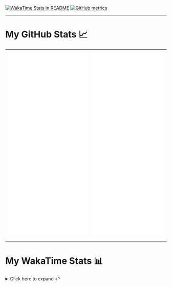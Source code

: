 [![WakaTime Stats in README](https://github.com/LOsioChico/LOsioChico/actions/workflows/waka.yml/badge.svg)](https://github.com/LOsioChico/LOsioChico/actions/workflows/waka.yml) [![GitHub metrics](https://github.com/LOsioChico/LOsioChico/actions/workflows/metrics.yml/badge.svg)](https://github.com/LOsioChico/LOsioChico/actions/workflows/metrics.yml)

---

# My GitHub Stats 📈

| ![](./assets/metrics.svg) | ![](./assets/metrics2.svg) |
| ------------------------- | -------------------------- |

---

# My WakaTime Stats 📊

<details>
<summary>Click here to expand ↩️</summary>
<br>

<!--START_SECTION:waka-->
![Code Time](http://img.shields.io/badge/Code%20Time-1%2C912%20hrs%2042%20mins-blue)

![Lines of code](https://img.shields.io/badge/From%20Hello%20World%20I%27ve%20Written-379.7%20thousand%20lines%20of%20code-blue)

**🐱 My GitHub Data** 

> 📦 617.7 kB Used in GitHub's Storage 
 > 
> 🏆 1,624 Contributions in the Year 2024
 > 
> 🚫 Not Opted to Hire
 > 
> 📜 26 Public Repositories 
 > 
> 🔑 32 Private Repositories 
 > 
**I'm a Night 🦉** 

```text
🌞 Morning                597 commits         ███░░░░░░░░░░░░░░░░░░░░░░   13.86 % 
🌆 Daytime                1349 commits        ████████░░░░░░░░░░░░░░░░░   31.33 % 
🌃 Evening                1469 commits        █████████░░░░░░░░░░░░░░░░   34.12 % 
🌙 Night                  891 commits         █████░░░░░░░░░░░░░░░░░░░░   20.69 % 
```
📅 **I'm Most Productive on Thursday** 

```text
Monday                   597 commits         ███░░░░░░░░░░░░░░░░░░░░░░   13.86 % 
Tuesday                  648 commits         ████░░░░░░░░░░░░░░░░░░░░░   15.05 % 
Wednesday                488 commits         ███░░░░░░░░░░░░░░░░░░░░░░   11.33 % 
Thursday                 789 commits         █████░░░░░░░░░░░░░░░░░░░░   18.32 % 
Friday                   665 commits         ████░░░░░░░░░░░░░░░░░░░░░   15.44 % 
Saturday                 740 commits         ████░░░░░░░░░░░░░░░░░░░░░   17.19 % 
Sunday                   379 commits         ██░░░░░░░░░░░░░░░░░░░░░░░   08.80 % 
```


📊 **This Week I Spent My Time On** 

```text
💬 Programming Languages: 
JSON                     1 hr 52 mins        ██████████████░░░░░░░░░░░   55.63 % 
Scala                    39 mins             █████░░░░░░░░░░░░░░░░░░░░   19.67 % 
TypeScript               30 mins             ████░░░░░░░░░░░░░░░░░░░░░   14.99 % 
Markdown                 14 mins             ██░░░░░░░░░░░░░░░░░░░░░░░   07.29 % 
HTML                     2 mins              ░░░░░░░░░░░░░░░░░░░░░░░░░   01.06 % 
```

**I Mostly Code in TypeScript** 

```text
TypeScript               31 repos            █████████████░░░░░░░░░░░░   51.67 % 
Scala                    8 repos             ███░░░░░░░░░░░░░░░░░░░░░░   13.33 % 
CSS                      5 repos             ██░░░░░░░░░░░░░░░░░░░░░░░   08.33 % 
Python                   3 repos             █░░░░░░░░░░░░░░░░░░░░░░░░   05.00 % 
Java                     2 repos             █░░░░░░░░░░░░░░░░░░░░░░░░   03.33 % 
```




 Last Updated on 13/12/2024 01:08:06 UTC
<!--END_SECTION:waka-->

## </details>
